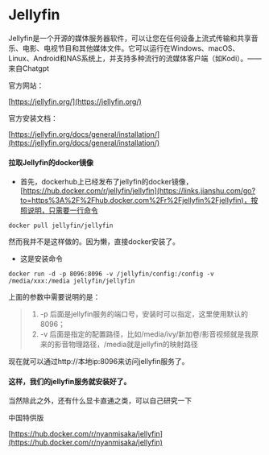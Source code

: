 # Jellyfin

Jellyfin是一个开源的媒体服务器软件，可以让您在任何设备上流式传输和共享音乐、电影、电视节目和其他媒体文件。它可以运行在Windows、macOS、Linux、Android和NAS系统上，并支持多种流行的流媒体客户端（如Kodi）。——来自Chatgpt

官方网站：

[https://jellyfin.org/](https://jellyfin.org/)

官方安装文档：

[https://jellyfin.org/docs/general/installation/](https://jellyfin.org/docs/general/installation/)

#### 拉取Jellyfin的docker镜像

* 首先，dockerhub上已经发布了jellyfin的docker镜像，[https://hub.docker.com/r/jellyfin/jellyfin](https://links.jianshu.com/go?to=https%3A%2F%2Fhub.docker.com%2Fr%2Fjellyfin%2Fjellyfin)，按照说明，只需要一行命令

```
docker pull jellyfin/jellyfin
```

然而我并不是这样做的。因为懒，直接docker安装了。

* 这是安装命令

```
docker run -d -p 8096:8096 -v /jellyfin/config:/config -v /media/xxx:/media jellyfin/jellyfin
```

上面的参数中需要说明的是：

> 1. -p 后面是jellyfin服务的端口号，安装时可以指定，这里使用默认的8096；
> 2. -v 后面是指定的配置路径，比如/media/ivy/新加卷/影音视频就是我原来的影音物理路径，/media就是jellyfin的映射路径

现在就可以通过http://本地ip:8096来访问jellyfin服务了。

#### 这样，我们的jellyfin服务就安装好了。

当然除此之外，还有什么显卡直通之类，可以自己研究一下

中国特供版

[https://hub.docker.com/r/nyanmisaka/jellyfin](https://hub.docker.com/r/nyanmisaka/jellyfin)
